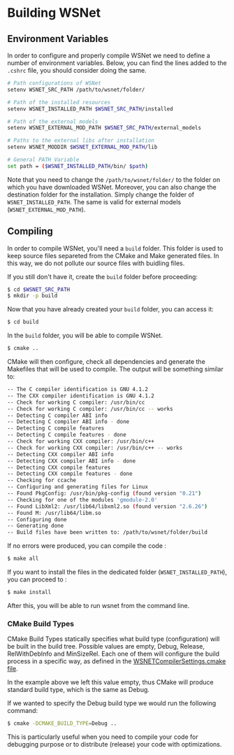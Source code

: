 # Building WSNet

## Environment Variables

In order to configure and properly compile WSNet we need to define a number of environment variables. Below, you can find the lines added to the ```.cshrc``` file, you should consider doing the same.

```bash
# Path configurations of WSNet
setenv WSNET_SRC_PATH /path/to/wsnet/folder/

# Path of the installed resources
setenv WSNET_INSTALLED_PATH $WSNET_SRC_PATH/installed

# Path of the external models
setenv WSNET_EXTERNAL_MOD_PATH $WSNET_SRC_PATH/external_models

# Paths to the external libs after installation
setenv WSNET_MODDIR $WSNET_EXTERNAL_MOD_PATH/lib

# General PATH Variable
set path = ($WSNET_INSTALLED_PATH/bin/ $path)
```
Note that you need to change the ```/path/to/wsnet/folder/``` to the folder on which you have downloaded WSNet. Moreover, you can also change the destination folder for the installation. Simply change the folder of ```WSNET_INSTALLED_PATH```. The same is valid for external models (```WSNET_EXTERNAL_MOD_PATH```).

## Compiling 

In order to compile WSNet, you'll need a ```build``` folder. This folder is used to keep source files separeted from the CMake and Make generated files. In this way, we do not pollute our source files with buidling files.

If you still don't have it, create the ```build``` folder before proceeding:

```bash
$ cd $WSNET_SRC_PATH
$ mkdir -p build
```

Now that you have already created your ```build``` folder, you can access it:

```bash
$ cd build
```

In the ```build``` folder, you will be able to compile WSNet. 

```bash
$ cmake ..
```

CMake will then configure, check all dependencies and generate the Makefiles that will be used to compile. The output will be something similar to:

```bash
-- The C compiler identification is GNU 4.1.2
-- The CXX compiler identification is GNU 4.1.2
-- Check for working C compiler: /usr/bin/cc
-- Check for working C compiler: /usr/bin/cc -- works
-- Detecting C compiler ABI info
-- Detecting C compiler ABI info - done
-- Detecting C compile features
-- Detecting C compile features - done
-- Check for working CXX compiler: /usr/bin/c++
-- Check for working CXX compiler: /usr/bin/c++ -- works
-- Detecting CXX compiler ABI info
-- Detecting CXX compiler ABI info - done
-- Detecting CXX compile features
-- Detecting CXX compile features - done
-- Checking for ccache
-- Configuring and generating files for Linux
-- Found PkgConfig: /usr/bin/pkg-config (found version "0.21") 
-- Checking for one of the modules 'gmodule-2.0'
-- Found LibXml2: /usr/lib64/libxml2.so (found version "2.6.26") 
-- Found M: /usr/lib64/libm.so  
-- Configuring done
-- Generating done
-- Build files have been written to: /path/to/wsnet/folder/build
```
If no errors were produced, you can compile the code :

```bash
$ make all
```

If you want to install the files in the dedicated folder (```WSNET_INSTALLED_PATH```), you can proceed to :

```bash
$ make install
```

After this, you will be able to run wsnet from the command line.

### CMake Build Types

CMake Build Types statically specifies what build type (configuration) will be built in the build tree. Possible values are empty, Debug, Release, RelWithDebInfo and MinSizeRel. Each one of them will configure the build process in a specific way, as defined in the [WSNETCompilerSettings.cmake file](cmake/WSNETCompilerSettings.cmake).

In the example above we left this value empty, thus CMake will produce standard build type, which is the same as Debug. 

If we wanted to specify the Debug build type we would run the following command:

```bash
$ cmake -DCMAKE_BUILD_TYPE=Debug ..
```

This is particularly useful when you need to compile your code for debugging purpose or to distribute (release) your code with optimizations. 

